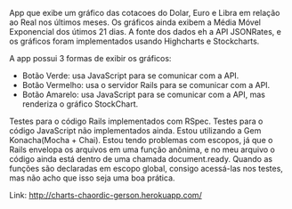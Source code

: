 App que exibe um gráfico das cotacoes do Dolar, Euro e Libra em relação ao Real nos últimos meses. Os gráficos ainda exibem a Média Móvel Exponencial dos útimos 21 dias.
A fonte dos dados eh a API JSONRates, e os gráficos foram implementados usando Highcharts e Stockcharts.

A app possui 3 formas de exibir os gráficos:

- Botão Verde: usa JavaScript para se comunicar com a API.
- Botão Vermelho: usa o servidor Rails para se comunicar com a API. 
- Botão Amarelo: usa JavaScript para se comunicar com a API, mas renderiza o gráfico StockChart.

Testes para o código Rails implementados com RSpec.
Testes para o código JavaScript não implementados ainda. Estou utilizando a Gem Konacha(Mocha + Chai). Estou tendo problemas com escopos, já que o Rails envelopa os arquivos em uma função anônima, e no meu arquivo o código ainda está dentro de uma chamada document.ready. Quando as funções são declaradas em escopo global, consigo acessá-las nos testes, mas não acho que isso seja uma boa prática.

Link: http://charts-chaordic-gerson.herokuapp.com/